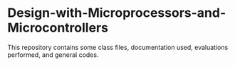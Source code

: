 # Design-with-Microprocessors-and-Microcontrollers
This repository contains some class files, documentation used, evaluations performed, and general codes.
